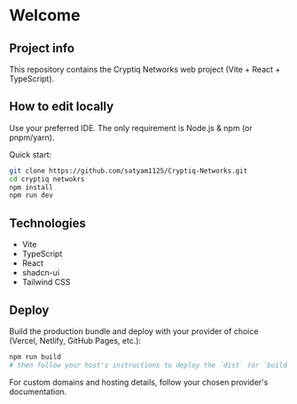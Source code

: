 # Welcome

## Project info

This repository contains the Cryptiq Networks web project (Vite + React + TypeScript).

## How to edit locally

Use your preferred IDE. The only requirement is Node.js & npm (or pnpm/yarn).

Quick start:

```sh
git clone https://github.com/satyam1125/Cryptiq-Networks.git
cd cryptiq netwokrs
npm install
npm run dev
```

## Technologies

- Vite
- TypeScript
- React
- shadcn-ui
- Tailwind CSS

## Deploy

Build the production bundle and deploy with your provider of choice (Vercel, Netlify, GitHub Pages, etc.):

```sh
npm run build
# then follow your host's instructions to deploy the `dist` (or `build`) output
```

For custom domains and hosting details, follow your chosen provider's documentation.
